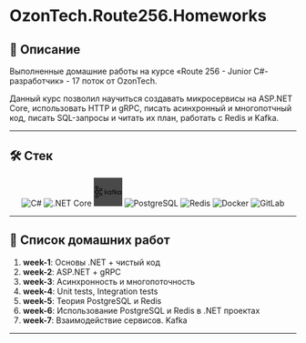 # OzonTech.Route256.Homeworks

## 📌 Описание
Выполненные домашние работы на курсе «Route 256 - Junior C#-разработчик» - 17 поток от OzonTech.

Данный курс позволил научиться создавать микросервисы на ASP.NET Core, использовать HTTP и gRPC, писать асинхронный и многопотчный код, писать SQL-запросы и читать их план, работать с Redis и Kafka.

---

## 🛠 Стек
<div align="center">
  <img src="https://cdn.jsdelivr.net/gh/devicons/devicon/icons/csharp/csharp-original.svg" width="50" title="C#"/>
  <img src="https://cdn.jsdelivr.net/gh/devicons/devicon/icons/dotnetcore/dotnetcore-original.svg" width="50" title=".NET Core"/>
  <img src="https://raw.githubusercontent.com/devicons/devicon/master/icons/apachekafka/apachekafka-original-wordmark.svg" width="50" title="Apache Kafka" style="filter: invert(15%) sepia(60%) saturate(0%) hue-rotate(180deg) brightness(30%) contrast(100%)"/>
  <img src="https://cdn.jsdelivr.net/gh/devicons/devicon/icons/postgresql/postgresql-original.svg" width="50" title="PostgreSQL"/>
  <img src="https://cdn.jsdelivr.net/gh/devicons/devicon/icons/redis/redis-original.svg" width="50" title="Redis"/>
  <img src="https://cdn.jsdelivr.net/gh/devicons/devicon/icons/docker/docker-original.svg" width="50" title="Docker"/>
  <img src="https://cdn.jsdelivr.net/gh/devicons/devicon/icons/gitlab/gitlab-original.svg" width="50" title="GitLab"/>
</div>

---

## 📌 Список домашних работ

1. **week-1**: Основы .NET + чистый код
2. **week-2**: ASP.NET + gRPC
3. **week-3**: Асинхронность и многопоточность
4. **week-4**: Unit tests, Integration tests
5. **week-5**: Теория PostgreSQL и Redis
6. **week-6**: Использование PostgreSQL и Redis в .NET проектах
7. **week-7**: Взаимодействие сервисов. Kafka

---